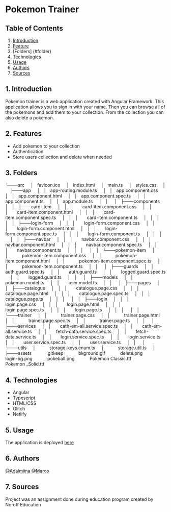 # Pokemon Trainer

## Table of Contents
1. [Introduction](#intro)
2. [Feature](#feats)
3. [Folders] (#folder)
4. [Technologies](#tech)
5. [Usage](#use)
6. [Authors](#aut)
7. [Sources](#sou)

<a name="intro"></a>
## 1. Introduction 
Pokemon trainer is a web application created with Angular Framework. This application allows you to sign in with your name. Then you can browse all of the pokemons and add them to your collection. From the collection you can also delete a pokemon. 


<a name="feats"></a>
## 2. Features
* Add pokemon to your collection
* Authentication
* Store users collection and delete when needed

<a name="folder"></a>
## 3. Folders
└───src
    │   favicon.ico
    │   index.html
    │   main.ts
    │   styles.css
    │
    ├───app
    │   │   app-routing.module.ts
    │   │   app.component.css
    │   │   app.component.html
    │   │   app.component.spec.ts
    │   │   app.component.ts
    │   │   app.module.ts
    │   │
    │   ├───components
    │   │   ├───card-item
    │   │   │       card-item.component.css
    │   │   │       card-item.component.html
    │   │   │       card-item.component.spec.ts
    │   │   │       card-item.component.ts
    │   │   │
    │   │   ├───login-form
    │   │   │       login-form.component.css
    │   │   │       login-form.component.html
    │   │   │       login-form.component.spec.ts
    │   │   │       login-form.component.ts
    │   │   │
    │   │   ├───navbar
    │   │   │       navbar.component.css
    │   │   │       navbar.component.html
    │   │   │       navbar.component.spec.ts
    │   │   │       navbar.component.ts
    │   │   │
    │   │   └───pokemon-item
    │   │           pokemon-item.component.css
    │   │           pokemon-item.component.html
    │   │           pokemon-item.component.spec.ts
    │   │           pokemon-item.component.ts
    │   │
    │   ├───guards
    │   │       auth.guard.spec.ts
    │   │       auth.guard.ts
    │   │       logged.guard.spec.ts
    │   │       logged.guard.ts
    │   │
    │   ├───models
    │   │       pokemon.model.ts
    │   │       user.model.ts
    │   │
    │   ├───pages
    │   │   ├───catalogue
    │   │   │       catalogue.page.css
    │   │   │       catalogue.page.html
    │   │   │       catalogue.page.spec.ts
    │   │   │       catalogue.page.ts
    │   │   │
    │   │   ├───login
    │   │   │       login.page.css
    │   │   │       login.page.html
    │   │   │       login.page.spec.ts
    │   │   │       login.page.ts
    │   │   │
    │   │   └───trainer
    │   │           trainer.page.css
    │   │           trainer.page.html
    │   │           trainer.page.spec.ts
    │   │           trainer.page.ts
    │   │
    │   ├───services
    │   │       cath-em-all.service.spec.ts
    │   │       cath-em-all.service.ts
    │   │       fetch-data.service.spec.ts
    │   │       fetch-data.service.ts
    │   │       login.service.spec.ts
    │   │       login.service.ts
    │   │       user.service.spec.ts
    │   │       user.service.ts
    │   │
    │   └───utils
    │           storage-keys.enum.ts
    │           storage.util.ts
    │
    ├───assets
            .gitkeep
            bkground.gif
            delete.png
            login-bg.png
            pokeball.png
            Pokemon Classic.ttf
            Pokemon _Solid.ttf
    

<a name="tech"></a>
## 4. Technologies 
* Angular
* Typescript
* HTML/CSS
* Glitch
* Netlify

<a name="use"></a>
## 5. Usage

The application is deployed [here](https://pokemontr41ner.netlify.app)

<a name="aut"></a>
## 6. Authors
[@Adalmiina](https://github.com/Adalmiinas)
[@Marco](https://github.com/DeferredMonk)

<a name="sou"></a>
## 7. Sources
Project was an assignment done during education program created by Noroff Education